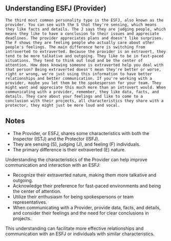 ## Understanding ESFJ (Provider)
```
The third most common personality type is the ESFJ, also known as the provider. You can see with the S that they're sensing, which means they like facts and details. The J says they are judging people, which means they like to have a conclusion to their issues and appreciate deadlines. The provider appreciates plans and doesn't like surprises. The F shows they are feeling people who actually care about other people's feelings. The main difference here is switching from introverted to extraverted. Because the provider is an extravert, they tend to be more talkative and outgoing. They like to be in fast‑paced situations. They tend to think out loud and be the center of attention. How does knowing someone is extraverted help you deal with that person? Being extraverted doesn't mean they're better or worse, right or wrong, we're just using this information to have better relationships and better communication. If you're working with a provider, maybe you let them be the spokesperson for your team. They might want and appreciate this much more than an introvert would. When communicating with a provider, remember, they like data, facts, and details. They care about your feelings and like to come to a conclusion with their projects, all characteristics they share with a protector, they might just be more loud and vocal.
```

## Notes
- The Provider, or ESFJ, shares some characteristics with both the Inspector (ISTJ) and the Protector (ISFJ).
- They are sensing (S), judging (J), and feeling (F) individuals.
- The primary difference is their extraverted (E) nature.

Understanding the characteristics of the Provider can help improve communication and interaction with an ESFJ:
- Recognize their extraverted nature, making them more talkative and outgoing.
- Acknowledge their preference for fast-paced environments and being the center of attention.
- Utilize their enthusiasm for being spokespersons or team representatives.
- When communicating with a Provider, provide data, facts, and details, and consider their feelings and the need for clear conclusions in projects.

This understanding can facilitate more effective relationships and communication with an ESFJ or individuals with similar characteristics.